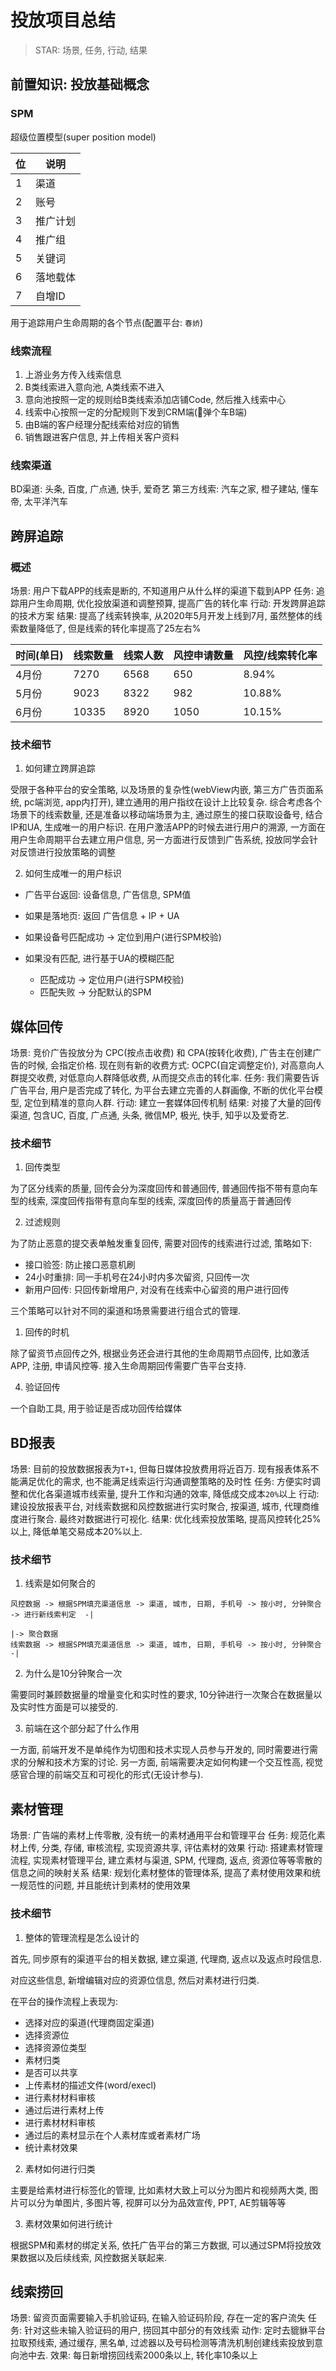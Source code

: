 # 投放项目总结

> STAR: 场景, 任务, 行动, 结果

## 前置知识: 投放基础概念

### SPM

超级位置模型(super position model)

| 位  | 说明     |
| --- | -------- |
| 1   | 渠道     |
| 2   | 账号     |
| 3   | 推广计划 |
| 4   | 推广组   |
| 5   | 关键词   |
| 6   | 落地载体 |
| 7   | 自增ID   |

用于追踪用户生命周期的各个节点(配置平台: `春娇`)

### 线索流程

1. 上游业务方传入线索信息
2. B类线索进入意向池, A类线索不进入
3. 意向池按照一定的规则给B类线索添加店铺Code, 然后推入线索中心
4. 线索中心按照一定的分配规则下发到CRM端(弹个车B端)
5. 由B端的客户经理分配线索给对应的销售
6. 销售跟进客户信息, 并上传相关客户资料

### 线索渠道

BD渠道: 头条, 百度, 广点通, 快手, 爱奇艺
第三方线索: 汽车之家, 橙子建站, 懂车帝, 太平洋汽车

## 跨屏追踪

### 概述

场景: 用户下载APP的线索是断的, 不知道用户从什么样的渠道下载到APP
任务: 追踪用户生命周期, 优化投放渠道和调整预算, 提高广告的转化率
行动: 开发跨屏追踪的技术方案
结果: 提高了线索转换率, 从2020年5月开发上线到7月, 虽然整体的线索数量降低了, 但是线索的转化率提高了25左右%

| 时间(单日) | 线索数量 | 线索人数 | 风控申请数量 | 风控/线索转化率 |
| ---------- | -------- | -------- | ------------ | --------------- |
| 4月份      | 7270     | 6568     | 650          | 8.94%           |
| 5月份      | 9023     | 8322     | 982          | 10.88%          |
| 6月份      | 10335    | 8920     | 1050         | 10.15%          |


### 技术细节

1. 如何建立跨屏追踪

受限于各种平台的安全策略, 以及场景的复杂性(webView内嵌, 第三方广告页面系统, pc端浏览, app内打开), 建立通用的用户指纹在设计上比较复杂. 综合考虑各个场景下的线索数量, 还是准备以移动端场景为主, 通过原生的接口获取设备号, 结合IP和UA, 生成唯一的用户标识. 在用户激活APP的时候去进行用户的溯源, 一方面在用户生命周期平台去建立用户信息, 另一方面进行反馈到广告系统, 投放同学会针对反馈进行投放策略的调整

2. 如何生成唯一的用户标识

- 广告平台返回: 设备信息, 广告信息, SPM值
- 如果是落地页: 返回 广告信息 + IP + UA
  
- 如果设备号匹配成功 -> 定位到用户(进行SPM校验)
- 如果没有匹配, 进行基于UA的模糊匹配 
    - 匹配成功 -> 定位用户(进行SPM校验)
    - 匹配失败 -> 分配默认的SPM


## 媒体回传

场景: 竞价广告投放分为 CPC(按点击收费) 和 CPA(按转化收费), 广告主在创建广告的时候, 会指定价格. 现在则有新的收费方式: OCPC(自定调整定价), 对高意向人群提交收费, 对低意向人群降低收费, 从而提交点击的转化率.
任务: 我们需要告诉广告平台, 用户是否完成了转化, 为平台去建立完善的人群画像, 不断的优化平台模型, 定位到精准的意向人群. 
行动: 建立一套媒体回传机制
结果: 对接了大量的回传渠道, 包含UC, 百度, 广点通, 头条, 微信MP, 极光, 快手, 知乎以及爱奇艺.

### 技术细节

1. 回传类型

为了区分线索的质量, 回传会分为深度回传和普通回传, 普通回传指不带有意向车型的线索, 深度回传指带有意向车型的线索, 深度回传的质量高于普通回传

2. 过滤规则

为了防止恶意的提交表单触发重复回传, 需要对回传的线索进行过滤, 策略如下:

- 接口验签: 防止接口恶意机刷
- 24小时重排: 同一手机号在24小时内多次留资, 只回传一次
- 新用户回传: 只回传新增用户, 对没有在线索中心留资的用户进行回传

三个策略可以针对不同的渠道和场景需要进行组合式的管理.

1. 回传的时机

除了留资节点回传之外, 根据业务还会进行其他的生命周期节点回传, 比如激活APP, 注册, 申请风控等. 接入生命周期回传需要广告平台支持.

4. 验证回传

一个自助工具, 用于验证是否成功回传给媒体

## BD报表

场景: 目前的投放数据报表为`T+1`, 但每日媒体投放费用将近百万. 现有报表体系不能满足优化的需求, 也不能满足线索运行沟通调整策略的及时性
任务: 方便实时调整和优化各渠道城市线索量, 提升工作和沟通的效率, 降低成交成本`20%`以上
行动: 建设投放报表平台, 对线索数据和风控数据进行实时聚合, 按渠道, 城市, 代理商维度进行聚合. 最终对数据进行可视化.
结果: 优化线索投放策略, 提高风控转化25%以上, 降低单笔交易成本20%以上.

### 技术细节

1. 线索是如何聚合的

```
风控数据 -> 根据SPM填充渠道信息 -> 渠道, 城市, 日期, 手机号 -> 按小时, 分钟聚合 -> 进行新线索判定  -|
                                                                                        |-> 聚合数据 
线索数据 -> 根据SPM填充渠道信息 -> 渠道, 城市, 日期, 手机号 -> 按小时, 分钟聚合                  -|
```

2. 为什么是10分钟聚合一次

需要同时兼顾数据量的增量变化和实时性的要求, 10分钟进行一次聚合在数据量以及实时性方面是可以接受的.

3. 前端在这个部分起了什么作用

一方面, 前端开发不是单纯作为切图和技术实现人员参与开发的, 同时需要进行需求的分解和技术方案的讨论. 另一方面, 前端需要决定如何构建一个交互性高, 视觉感官合理的前端交互和可视化的形式(无设计参与).

## 素材管理

场景: 广告端的素材上传零散, 没有统一的素材通用平台和管理平台
任务: 规范化素材上传, 分类, 存储, 审核流程, 实现资源共享, 评估素材的效果
行动: 搭建素材管理流程, 实现素材管理平台, 建立素材与渠道, SPM, 代理商, 返点, 资源位等等零散的信息之间的映射关系
结果: 规划化素材整体的管理体系, 提高了素材使用效果和统一规范性的问题, 并且能统计到素材的使用效果

### 技术细节

1. 整体的管理流程是怎么设计的

首先, 同步原有的渠道平台的相关数据, 建立渠道, 代理商, 返点以及返点时段信息.

对应这些信息, 新增编辑对应的资源位信息, 然后对素材进行归类.

在平台的操作流程上表现为: 

- 选择对应的渠道(代理商固定渠道)
- 选择资源位
- 选择资源位类型
- 素材归类
- 是否可以共享
- 上传素材的描述文件(word/execl)
- 进行素材材料审核
- 通过后进行素材上传
- 进行素材材料审核
- 通过后的素材显示在个人素材库或者素材广场
- 统计素材效果

2. 素材如何进行归类

主要是给素材进行标签化的管理, 比如素材大致上可以分为图片和视频两大类, 图片可以分为单图片, 多图片等, 视屏可以分为品效宣传, PPT, AE剪辑等等

3. 素材效果如何进行统计

根据SPM和素材的绑定关系, 依托广告平台的第三方数据, 可以通过SPM将投放效果数据以及后续线索, 风控数据关联起来.

## 线索捞回

场景: 留资页面需要输入手机验证码, 在输入验证码阶段, 存在一定的客户流失
任务: 针对这些未输入验证码的用户, 捞回其中部分的有效线索
动作: 定时去貔貅平台拉取预线索, 通过缓存, 黑名单, 过滤器以及号码检测等清洗机制创建线索投放到意向池中去.
效果: 每日新增捞回线索2000条以上, 转化率10条以上

